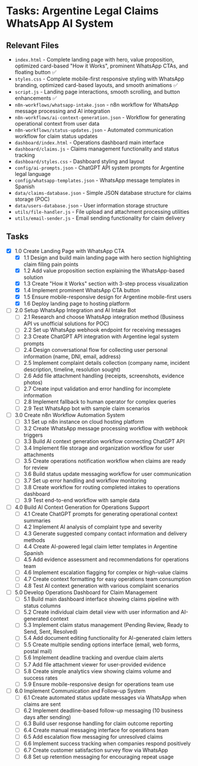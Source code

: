 # Tasks: Argentine Legal Claims WhatsApp AI System

## Relevant Files

- `index.html` - Complete landing page with hero, value proposition, optimized card-based "How it Works", prominent WhatsApp CTAs, and floating button ✅
- `styles.css` - Complete mobile-first responsive styling with WhatsApp branding, optimized card-based layouts, and smooth animations ✅
- `script.js` - Landing page interactions, smooth scrolling, and button enhancements ✅
- `n8n-workflows/whatsapp-intake.json` - n8n workflow for WhatsApp message processing and AI integration
- `n8n-workflows/ai-context-generation.json` - Workflow for generating operational context from user data
- `n8n-workflows/status-updates.json` - Automated communication workflow for claim status updates
- `dashboard/index.html` - Operations dashboard main interface
- `dashboard/claims.js` - Claims management functionality and status tracking
- `dashboard/styles.css` - Dashboard styling and layout
- `config/ai-prompts.json` - ChatGPT API system prompts for Argentine legal language
- `config/whatsapp-templates.json` - WhatsApp message templates in Spanish
- `data/claims-database.json` - Simple JSON database structure for claims storage (POC)
- `data/users-database.json` - User information storage structure
- `utils/file-handler.js` - File upload and attachment processing utilities
- `utils/email-sender.js` - Email sending functionality for claim delivery

## Tasks

- [x] 1.0 Create Landing Page with WhatsApp CTA
  - [x] 1.1 Design and build main landing page with hero section highlighting claim filing pain points
  - [x] 1.2 Add value proposition section explaining the WhatsApp-based solution
  - [x] 1.3 Create "How it Works" section with 3-step process visualization
  - [x] 1.4 Implement prominent WhatsApp CTA button
  - [x] 1.5 Ensure mobile-responsive design for Argentine mobile-first users
  - [x] 1.6 Deploy landing page to hosting platform

- [ ] 2.0 Setup WhatsApp Integration and AI Intake Bot
  - [ ] 2.1 Research and choose WhatsApp integration method (Business API vs unofficial solutions for POC)
  - [ ] 2.2 Set up WhatsApp webhook endpoint for receiving messages
  - [ ] 2.3 Create ChatGPT API integration with Argentine legal system prompts
  - [ ] 2.4 Design conversational flow for collecting user personal information (name, DNI, email, address)
  - [ ] 2.5 Implement complaint details collection (company name, incident description, timeline, resolution sought)
  - [ ] 2.6 Add file attachment handling (receipts, screenshots, evidence photos)
  - [ ] 2.7 Create input validation and error handling for incomplete information
  - [ ] 2.8 Implement fallback to human operator for complex queries
  - [ ] 2.9 Test WhatsApp bot with sample claim scenarios

- [ ] 3.0 Create n8n Workflow Automation System
  - [ ] 3.1 Set up n8n instance on cloud hosting platform
  - [ ] 3.2 Create WhatsApp message processing workflow with webhook triggers
  - [ ] 3.3 Build AI context generation workflow connecting ChatGPT API
  - [ ] 3.4 Implement file storage and organization workflow for user attachments
  - [ ] 3.5 Create operations notification workflow when claims are ready for review
  - [ ] 3.6 Build status update messaging workflow for user communication
  - [ ] 3.7 Set up error handling and workflow monitoring
  - [ ] 3.8 Create workflow for routing completed intakes to operations dashboard
  - [ ] 3.9 Test end-to-end workflow with sample data

- [ ] 4.0 Build AI Context Generation for Operations Support
  - [ ] 4.1 Create ChatGPT prompts for generating operational context summaries
  - [ ] 4.2 Implement AI analysis of complaint type and severity
  - [ ] 4.3 Generate suggested company contact information and delivery methods
  - [ ] 4.4 Create AI-powered legal claim letter templates in Argentine Spanish
  - [ ] 4.5 Add evidence assessment and recommendations for operations team
  - [ ] 4.6 Implement escalation flagging for complex or high-value claims
  - [ ] 4.7 Create context formatting for easy operations team consumption
  - [ ] 4.8 Test AI context generation with various complaint scenarios

- [ ] 5.0 Develop Operations Dashboard for Claim Management
  - [ ] 5.1 Build main dashboard interface showing claims pipeline with status columns
  - [ ] 5.2 Create individual claim detail view with user information and AI-generated context
  - [ ] 5.3 Implement claim status management (Pending Review, Ready to Send, Sent, Resolved)
  - [ ] 5.4 Add document editing functionality for AI-generated claim letters
  - [ ] 5.5 Create multiple sending options interface (email, web forms, postal mail)
  - [ ] 5.6 Implement deadline tracking and overdue claim alerts
  - [ ] 5.7 Add file attachment viewer for user-provided evidence
  - [ ] 5.8 Create simple analytics view showing claims volume and success rates
  - [ ] 5.9 Ensure mobile-responsive design for operations team use

- [ ] 6.0 Implement Communication and Follow-up System
  - [ ] 6.1 Create automated status update messages via WhatsApp when claims are sent
  - [ ] 6.2 Implement deadline-based follow-up messaging (10 business days after sending)
  - [ ] 6.3 Build user response handling for claim outcome reporting
  - [ ] 6.4 Create manual messaging interface for operations team
  - [ ] 6.5 Add escalation flow messaging for unresolved claims
  - [ ] 6.6 Implement success tracking when companies respond positively
  - [ ] 6.7 Create customer satisfaction survey flow via WhatsApp
  - [ ] 6.8 Set up retention messaging for encouraging repeat usage 